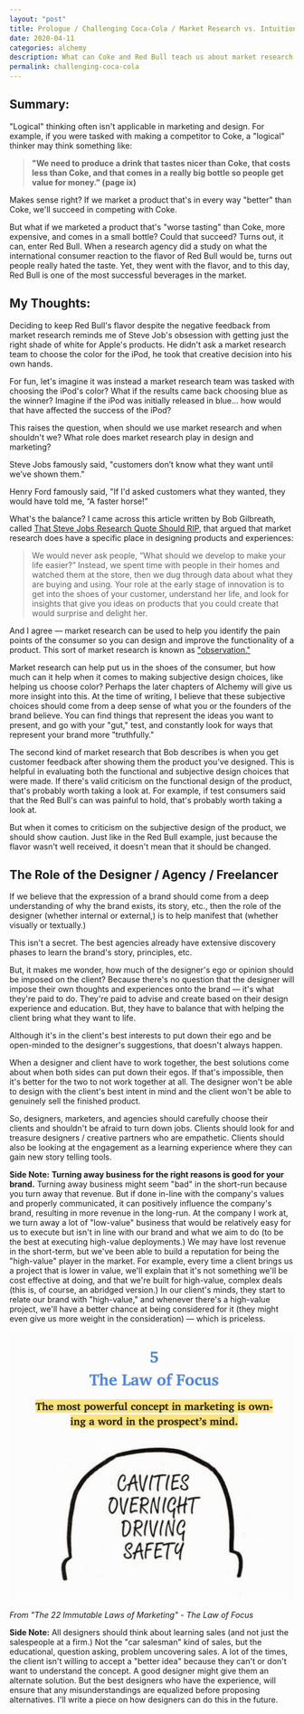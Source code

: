 ```yaml
---
layout: "post"
title: Prologue / Challenging Coca-Cola / Market Research vs. Intuition
date: 2020-04-11
categories: alchemy
description: What can Coke and Red Bull teach us about market research and design?
permalink: challenging-coca-cola
---
```


## Summary:

"Logical" thinking often isn't applicable in marketing and design. For example, if you were tasked with making a competitor to Coke, a "logical" thinker may think something like:

> <strong>"We need to produce a drink that tastes nicer than Coke, that costs less than Coke, and that comes in a really big bottle so people get value for money." (page ix)</strong>

Makes sense right? If we market a product that's in every way "better" than Coke, we'll succeed in competing with Coke.

But what if we marketed a product that's "worse tasting" than Coke, more expensive, and comes in a small bottle? Could that succeed? Turns out, it can, enter Red Bull. When a research agency did a study on what the international consumer reaction to the flavor of Red Bull would be, turns out people really hated the taste. Yet, they went with the flavor, and to this day, Red Bull is one of the most successful beverages in the market.


## My Thoughts:

Deciding to keep Red Bull's flavor despite the negative feedback from market research reminds me of Steve Job's obsession with getting just the right shade of white for Apple's products. He didn't ask a market research team to choose the color for the iPod, he took that creative decision into his own hands.

For fun, let's imagine it was instead a market research team was tasked with choosing the iPod's color? What if the results came back choosing blue as the winner? Imagine if the iPod was initially released in blue... how would that have affected the success of the iPod?

This raises the question, when should we use market research and when shouldn't we? What role does market research play in design and marketing?

Steve Jobs famously said, "customers don’t know what they want until we’ve shown them."

Henry Ford famously said, "If I'd asked customers what they wanted, they would have told me, “A faster horse!”

What's the balance? I came across this article written by Bob Gilbreath, called [That Steve Jobs Research Quote Should RIP](https://medium.com/@mktgwithmeaning/that-steve-jobs-research-quote-should-rip-e8f3335ec66), that argued that market research does have a specific place in designing products and experiences:

> We would never ask people, “What should we develop to make your life easier?” Instead, we spent time with people in their homes and watched them at the store, then we dug through data about what they are buying and using. Your role at the early stage of innovation is to get into the shoes of your customer, understand her life, and look for insights that give you ideas on products that you could create that would surprise and delight her.

And I agree — market research can be used to help you identify the pain points of the consumer so you can design and improve the functionality of a product. This sort of market research is known as ["observation."](https://www.thebalancesmb.com/everything-you-need-to-know-about-market-observation-4043445)

Market research can help put us in the shoes of the consumer, but how much can it help when it comes to making subjective design choices, like helping us choose color? Perhaps the later chapters of Alchemy will give us more insight into this. At the time of writing, I believe that these subjective choices should come from a deep sense of what you or the founders of the brand believe. You can find things that represent the ideas you want to present, and go with your "gut," test, and constantly look for ways that represent your brand more "truthfully."

The second kind of market research that Bob describes is when you get customer feedback after showing them the product you've designed. This is helpful in evaluating both the functional and subjective design choices that were made. If there's valid criticism on the functional design of the product, that's probably worth taking a look at. For example, if test consumers said that the Red Bull's can was painful to hold, that's probably worth taking a look at.

But when it comes to criticism on the subjective design of the product, we should show caution. Just like in the Red Bull example, just because the flavor wasn't well received, it doesn't mean that it should be changed.

## The Role of the Designer / Agency / Freelancer

If we believe that the expression of a brand should come from a deep understanding of why the brand exists, its story, etc., then the role of the designer (whether internal or external,) is to help manifest that (whether visually or textually.)

This isn't a secret. The best agencies already have extensive discovery phases to learn the brand's story, principles, etc.

But, it makes me wonder, how much of the designer's ego or opinion should be imposed on the client? Because there's no question that the designer will impose their own thoughts and experiences onto the brand — it's what they're paid to do. They're paid to advise and create based on their design experience and education. But, they have to balance that with helping the client bring what they want to life.

Although it's in the client's best interests to put down their ego and be open-minded to the designer's suggestions, that doesn't always happen.

When a designer and client have to work together, the best solutions come about when both sides can put down their egos. If that's impossible, then it's better for the two to not work together at all. The designer won't be able to design with the client's best intent in mind and the client won't be able to genuinely sell the finished product.

So, designers, marketers, and agencies should carefully choose their clients and shouldn't be afraid to turn down jobs. Clients should look for and treasure designers / creative partners who are empathetic. Clients should also be looking at the engagement as a learning experience where they can gain new story telling tools.

**Side Note:** <strong class="strong">Turning away business for the right reasons is good for your brand.</strong> Turning away business might seem "bad" in the short-run because you turn away that revenue. But if done in-line with the company's values and properly communicated, it can positively influence the company's brand, resulting in more revenue in the long-run. At the company I work at, we turn away a lot of "low-value" business that would be relatively easy for us to execute but isn't in line with our brand and what we aim to do (to be the best at executing high-value deployments.) We may have lost revenue in the short-term, but we've been able to build a reputation for being the "high-value" player in the market. For example, every time a client brings us a project that is lower in value, we'll explain that it's not something we'll be cost effective at doing, and that we're built for high-value, complex deals (this is, of course, an abridged version.) In our client's minds, they start to relate our brand with "high-value," and whenever there's a high-value project, we'll have a better chance at being considered for it (they might even give us more weight in the consideration) — which is priceless.

![The Law of Focus from the 22 Immutable Laws of Marketing](/assets/blogimages/the_law_of_focus.png "The Law of Focus")

*From "The 22 Immutable Laws of Marketing" - The Law of Focus*

**Side Note:** All designers should think about learning sales (and not just the salespeople at a firm.) Not the "car salesman" kind of sales, but the educational, question asking, problem uncovering sales. A lot of the times, the client isn't willing to accept a "better idea" because they can't or don't want to understand the concept. A good designer might give them an alternate solution. But the best designers who have the experience, will ensure that any misunderstandings are equalized before proposing alternatives. I'll write a piece on how designers can do this in the future.
